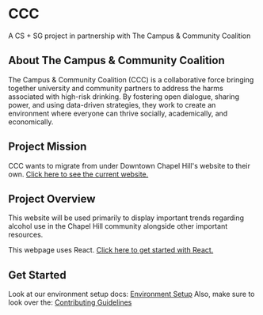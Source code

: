 # CCC

A CS + SG project in partnership with The Campus &amp; Community Coalition

## About The Campus &amp; Community Coalition

The Campus & Community Coalition (CCC) is a collaborative force bringing together university and community partners to address the harms associated with high-risk drinking. By fostering open dialogue, sharing power, and using data-driven strategies, they work to create an environment where everyone can thrive socially, academically, and economically.

## Project Mission

CCC wants to migrate from under Downtown Chapel Hill's website to their own. [Click here to see the current website.](https://www.downtownchapelhill.com/coalition)

## Project Overview

This website will be used primarily to display important trends regarding alcohol use in the Chapel Hill community alongside other important resources.

This webpage uses React. [Click here to get started with React.](https://react.dev/learn)

## Get Started

Look at our environment setup docs: [Environment Setup](docs/environment_setup.md)
Also, make sure to look over the: [Contributing Guidelines](docs/contributing_guidelines.md)
